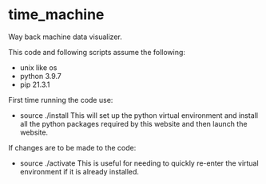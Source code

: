 # time_machine
Way back machine data visualizer.

This code and following scripts assume the following:
- unix like os
- python 3.9.7
- pip 21.3.1

First time running the code use:
- source ./install
This will set up the python virtual environment and install all the python
packages required by this website and then launch the website.

If changes are to be made to the code:
- source ./activate
This is useful for needing to quickly re-enter the virtual environment if it 
is already installed.
